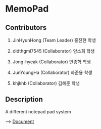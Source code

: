 MemoPad
=============

Contributors
-------------
1. JinHyunHong (Team Leader) 홍진현 학생

2. didthgml7545 (Collaborator) 양소희 학생

3. Jong-hyeak (Collaborator) 안종혁 학생

4. JunYoungHa (Collaborator) 하준용 학생

5. khjkhb (Collaborator) 김혜준 학생


Description
-------------
A different notepad pad system

--> [Document](https://www.dropbox.com/s/3omp4nqzt911sro/%EB%A9%94%EB%AA%A8%20%ED%8C%A8%EB%93%9C%20%EA%B8%B0%EB%8A%A5%20%EC%84%A4%EB%AA%85.pdf?dl=0)




